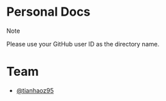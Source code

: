 # Personal Docs

> [!NOTE]
> Please use your GitHub user ID as the directory name.

# Team

* [@tianhaoz95](./tianhaoz95/README)